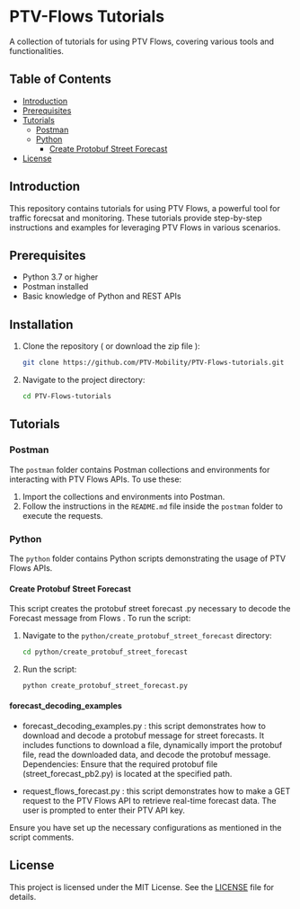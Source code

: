 # PTV-Flows Tutorials

A collection of tutorials for using PTV Flows, covering various tools and functionalities.

## Table of Contents
- [Introduction](#introduction)
- [Prerequisites](#prerequisites)
- [Tutorials](#tutorials)
  - [Postman](#postman)
  - [Python](#python)
    - [Create Protobuf Street Forecast](#create-protobuf-street-forecast)
- [License](#license)

## Introduction

This repository contains tutorials for using PTV Flows, a powerful tool for traffic forecsat and monitoring. These tutorials provide step-by-step instructions and examples for leveraging PTV Flows in various scenarios.

## Prerequisites

- Python 3.7 or higher
- Postman installed
- Basic knowledge of Python and REST APIs

## Installation

1. Clone the repository ( or download the zip file ):
   ```bash
   git clone https://github.com/PTV-Mobility/PTV-Flows-tutorials.git
   ```
2. Navigate to the project directory:
   ```bash
   cd PTV-Flows-tutorials
   ```

## Tutorials

### Postman

The `postman` folder contains Postman collections and environments for interacting with PTV Flows APIs. To use these:

1. Import the collections and environments into Postman.
2. Follow the instructions in the `README.md` file inside the `postman` folder to execute the requests.

### Python

The `python` folder contains Python scripts demonstrating the usage of PTV Flows APIs. 

#### Create Protobuf Street Forecast

This script creates the protobuf street forecast .py necessary to decode the Forecast message from Flows . To run the script:

1. Navigate to the `python/create_protobuf_street_forecast` directory:
   ```bash
   cd python/create_protobuf_street_forecast
   ```
2. Run the script:
   ```bash
   python create_protobuf_street_forecast.py
   ```

#### forecast_decoding_examples

- forecast_decoding_examples.py : this script demonstrates how to download and decode a protobuf message for street forecasts. It includes functions to download a file, dynamically import the protobuf file, read the downloaded data, and decode the protobuf message.
Dependencies: Ensure that the required protobuf file (street_forecast_pb2.py) is located at the specified path.

- request_flows_forecast.py : this script demonstrates how to make a GET request to the PTV Flows API to retrieve real-time forecast data. The user is prompted to enter their PTV API key.

Ensure you have set up the necessary configurations as mentioned in the script comments.

## License

This project is licensed under the MIT License. See the [LICENSE](LICENSE) file for details.
